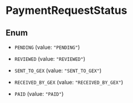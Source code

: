 
# PaymentRequestStatus

## Enum


* `PENDING` (value: `"PENDING"`)

* `REVIEWED` (value: `"REVIEWED"`)

* `SENT_TO_GEX` (value: `"SENT_TO_GEX"`)

* `RECEIVED_BY_GEX` (value: `"RECEIVED_BY_GEX"`)

* `PAID` (value: `"PAID"`)




